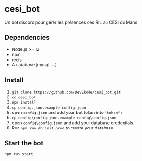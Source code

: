 # cesi_bot
Un bot discord pour gérér les présences des RIL au CESI du Mans

## Dependencies
* Node.js >= 12
* npm
* redis
* A database (mysql, ...)

## Install
1. `git clone https://github.com/DevEkode/cesi_bot.git`
2. `cd cesi_bot`
3. `npm install`
4. `cp config.json.example config.json`
5. open `config.json` and add your bot token into `"token":`
6. `cp config\config.json.example config\config.json`
7. open `config\config.json` and add your database credentials.
8. Run `npm run db:init_prod` to create your database.

## Start the bot
`npm run start`